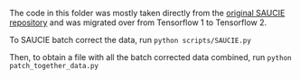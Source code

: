 The code in this folder was mostly taken directly from the [original SAUCIE repository](https://github.com/KrishnaswamyLab/SAUCIE) and was migrated over from Tensorflow 1 to Tensorflow 2. 

To SAUCIE batch correct the data, run `python scripts/SAUCIE.py`

Then, to obtain a file with all the batch corrected data combined, run `python patch_together_data.py`
